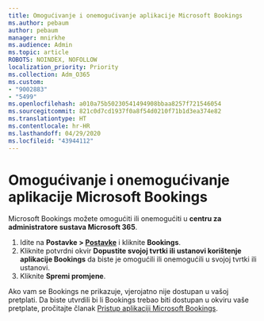 ```yaml
---
title: Omogućivanje i onemogućivanje aplikacije Microsoft Bookings
ms.author: pebaum
author: pebaum
manager: mnirkhe
ms.audience: Admin
ms.topic: article
ROBOTS: NOINDEX, NOFOLLOW
localization_priority: Priority
ms.collection: Adm_O365
ms.custom:
- "9002883"
- "5499"
ms.openlocfilehash: a010a75b50230541494908bbaa8257f721546054
ms.sourcegitcommit: 821c0d7cd1937f0a8f54d0210f71b1d3ea374e82
ms.translationtype: HT
ms.contentlocale: hr-HR
ms.lasthandoff: 04/29/2020
ms.locfileid: "43944112"
---
```

# <a name="enable-or-disable-microsoft-bookings"></a>Omogućivanje i onemogućivanje aplikacije Microsoft Bookings

Microsoft Bookings možete omogućiti ili onemogućiti u **centru za administratore sustava Microsoft 365**.

1. Idite na **Postavke > [Postavke](https://admin.microsoft.com/Adminportal/Home?source=applauncher#/Settings/Services)** i kliknite **Bookings**.
2. Kliknite potvrdni okvir **Dopustite svojoj tvrtki ili ustanovi korištenje aplikacije Bookings** da biste je omogućili ili onemogućili u svojoj tvrtki ili ustanovi.
3. Kliknite **Spremi promjene**.

Ako vam se Bookings ne prikazuje, vjerojatno nije dostupan u vašoj pretplati. Da biste utvrdili bi li Bookings trebao biti dostupan u okviru vaše pretplate, pročitajte članak [Pristup aplikaciji Microsoft Bookings](https://support.microsoft.com/hr-HR/office/get-access-to-microsoft-bookings-5382dc07-aaa5-45c9-8767-502333b214ce).
